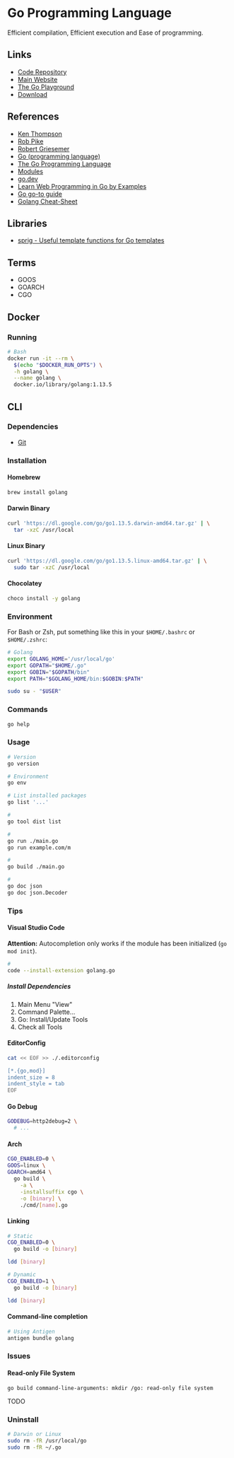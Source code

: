 # Go Programming Language

<!--
https://github.com/golang-standards/project-layout
-->

Efficient compilation, Efficient execution and Ease of programming.

## Links

- [Code Repository](https://github.com/golang/go)
- [Main Website](https://golang.org/)
- [The Go Playground](https://play.golang.org)
- [Download](https://go.dev/dl/)

## References

- [Ken Thompson](https://en.wikipedia.org/wiki/Ken_Thompson)
- [Rob Pike](https://en.wikipedia.org/wiki/Rob_Pike)
- [Robert Griesemer](https://en.wikipedia.org/wiki/Robert_Griesemer)
- [Go (programming language)](<https://en.wikipedia.org/wiki/Go_(programming_language)>)
- [The Go Programming Language](https://golang.org/)
- [Modules](https://github.com/golang/go/wiki/Modules)
- [go.dev](https://go.dev/)
- [Learn Web Programming in Go by Examples](https://gowebexamples.com/)
- [Go go-to guide](https://yourbasic.org/golang/)
- [Golang Cheat-Sheet](https://github.com/a8m/go-lang-cheat-sheet)

## Libraries

- [sprig - Useful template functions for Go templates](https://masterminds.github.io/sprig/date.html)

## Terms

- GOOS
- GOARCH
- CGO

## Docker

### Running

```sh
# Bash
docker run -it --rm \
  $(echo "$DOCKER_RUN_OPTS") \
  -h golang \
  --name golang \
  docker.io/library/golang:1.13.5
```

## CLI

### Dependencies

- [Git](/git.md)

### Installation

#### Homebrew

```sh
brew install golang
```

#### Darwin Binary

```sh
curl 'https://dl.google.com/go/go1.13.5.darwin-amd64.tar.gz' | \
  tar -xzC /usr/local
```

#### Linux Binary

```sh
curl 'https://dl.google.com/go/go1.13.5.linux-amd64.tar.gz' | \
  sudo tar -xzC /usr/local
```

#### Chocolatey

```sh
choco install -y golang
```

### Environment

For Bash or Zsh, put something like this in your `$HOME/.bashrc` or `$HOME/.zshrc`:

```sh
# Golang
export GOLANG_HOME='/usr/local/go'
export GOPATH="$HOME/.go"
export GOBIN="$GOPATH/bin"
export PATH="$GOLANG_HOME/bin:$GOBIN:$PATH"
```

```sh
sudo su - "$USER"
```

### Commands

```sh
go help
```

### Usage

```sh
# Version
go version

# Environment
go env

# List installed packages
go list '...'

#
go tool dist list

#
go run ./main.go
go run example.com/m

#
go build ./main.go

#
go doc json
go doc json.Decoder
```

### Tips

#### Visual Studio Code

**Attention:** Autocompletion only works if the module has been initialized (`go mod init`).

```sh
#
code --install-extension golang.go
```

<!--
"go.useLanguageServer": false,
"go.languageServerExperimentalFeatures": {
  "diagnostics": false
}
"go.useCodeSnippetsOnFunctionSuggest": true,
"go.useCodeSnippetsOnFunctionSuggestWithoutType": true,
"go.lintTool": "golint",
"go.testOnSave": true,
"go.formatTool": "goimports",
"go.autocompleteUnimportedPackages": true,
"go.lintOnSave": "package",
"go.testFlags": ["-v"],
"[go]": {
    "editor.formatOnSave": true,
    "editor.codeActionsOnSave": {
        "source.organizeImports": true
    }
}
-->

##### Install Dependencies

1. Main Menu "View"
2. Command Palette...
3. Go: Install/Update Tools
4. Check all Tools

#### EditorConfig

```sh
cat << EOF >> ./.editorconfig

[*.{go,mod}]
indent_size = 8
indent_style = tab
EOF
```

#### Go Debug

```sh
GODEBUG=http2debug=2 \
  # ...
```

#### Arch

<!--
GOOS
android
darwin
freebsd
openbsd
windows
-->

<!--
GOARCH
amd64
arm64
-->

```sh
CGO_ENABLED=0 \
GOOS=linux \
GOARCH=amd64 \
  go build \
    -a \
    -installsuffix cgo \
    -o [binary] \
    ./cmd/[name].go
```

#### Linking

```sh
# Static
CGO_ENABLED=0 \
  go build -o [binary]

ldd [binary]

# Dynamic
CGO_ENABLED=1 \
  go build -o [binary]

ldd [binary]
```

#### Command-line completion

```sh
# Using Antigen
antigen bundle golang
```

### Issues

#### Read-only File System

```log
go build command-line-arguments: mkdir /go: read-only file system
```

TODO

### Uninstall

```sh
# Darwin or Linux
sudo rm -fR /usr/local/go
sudo rm -fR ~/.go
```
